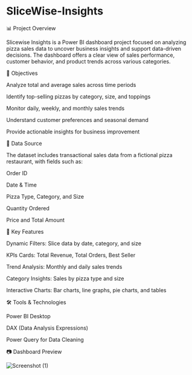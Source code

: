 # SliceWise-Insights
📊 Project Overview

Slicewise Insights is a Power BI dashboard project focused on analyzing pizza sales data to uncover business insights and support data-driven decisions. The dashboard offers a clear view of sales performance, customer behavior, and product trends across various categories.


🎯 Objectives

Analyze total and average sales across time periods

Identify top-selling pizzas by category, size, and toppings

Monitor daily, weekly, and monthly sales trends

Understand customer preferences and seasonal demand

Provide actionable insights for business improvement


📁 Data Source

The dataset includes transactional sales data from a fictional pizza restaurant, with fields such as:

Order ID

Date & Time

Pizza Type, Category, and Size

Quantity Ordered

Price and Total Amount


📌 Key Features

Dynamic Filters: Slice data by date, category, and size

KPIs Cards: Total Revenue, Total Orders, Best Seller

Trend Analysis: Monthly and daily sales trends

Category Insights: Sales by pizza type and size

Interactive Charts: Bar charts, line graphs, pie charts, and tables

🛠 Tools & Technologies

Power BI Desktop

DAX (Data Analysis Expressions)

Power Query for Data Cleaning

📷 Dashboard Preview

![Screenshot (1)](https://github.com/user-attachments/assets/dd9bf046-e529-440a-9cb8-4cfd209de8f0)

